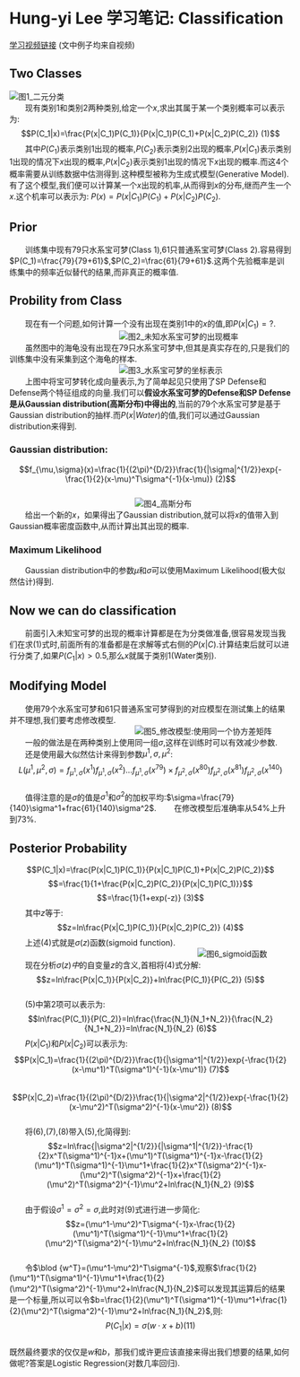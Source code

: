 # Hung-yi Lee 学习笔记: Classification
[学习视频链接](https://www.bilibili.com/video/av48285039/?p=9) (文中例子均来自视频)<br/>
## Two Classes
![图1_二元分类](1.png)<br/>
&emsp;&emsp;现有类别1和类别2两种类别,给定一个$x$,求出其属于某一个类别概率可以表示为:
$$P(C_1|x)=\frac{P(x|C_1)P(C_1)}{P(x|C_1)P(C_1)+P(x|C_2)P(C_2)}        (1)$$
&emsp;&emsp;其中$P(C_1)$表示类别1出现的概率,$P(C_2)$表示类别2出现的概率,$P(x|C_1)$表示类别1出现的情况下$x$出现的概率,$P(x|C_2)$表示类别1出现的情况下$x$出现的概率.而这4个概率需要从训练数据中估测得到.这种模型被称为生成式模型(Generative Model).有了这个模型,我们便可以计算某一个$x$出现的机率,从而得到$x$的分布,继而产生一个$x$.这个机率可以表示为: $P(x)=P(x|C_1)P(C_1)+P(x|C_2)P(C_2)$.
## Prior
&emsp;&emsp;训练集中现有79只水系宝可梦(Class 1),61只普通系宝可梦(Class 2).容易得到$P(C_1)=\frac{79}{79+61}$,$P(C_2)=\frac{61}{79+61}$.这两个先验概率是训练集中的频率近似替代的结果,而非真正的概率值.
## Probility from Class
&emsp;&emsp;现在有一个问题,如何计算一个没有出现在类别1中的$x$的值,即$P(x|C_1)=?$.<br/>
&emsp;&emsp;&emsp;&emsp;&emsp;&emsp;&emsp;&emsp;&emsp;&emsp;&emsp;&emsp;&emsp;&emsp;![图2_未知水系宝可梦的出现概率](2.png)<br/>
&emsp;&emsp;虽然图中的海龟没有出现在79只水系宝可梦中,但其是真实存在的,只是我们的训练集中没有采集到这个海龟的样本.<br/>
&emsp;&emsp;&emsp;&emsp;&emsp;&emsp;&emsp;&emsp;&emsp;&emsp;&emsp;&emsp;&emsp;&emsp;![图3_水系宝可梦的坐标表示](3.png)<br/>
&emsp;&emsp;上图中将宝可梦转化成向量表示,为了简单起见只使用了SP Defense和Defense两个特征组成的向量.我们可以**假设水系宝可梦的Defense和SP Defense是从Gaussian distribution(高斯分布)中得出的**,当前的79个水系宝可梦是基于Gaussian distribution的抽样.而$P(x|Water)$的值,我们可以通过Gaussian distribution来得到.<br/>
### Gaussian distribution:
$$f_{\mu,\sigma}(x)=\frac{1}{(2\pi)^{D/2}}\frac{1}{|\sigma|^{1/2}}exp{-\frac{1}{2}(x-\mu)^T\sigma^{-1}(x-\mu)}        (2)$$<br/>
&emsp;&emsp;&emsp;&emsp;&emsp;&emsp;&emsp;&emsp;&emsp;&emsp;&emsp;&emsp;&emsp;&emsp;&emsp;&emsp;![图4_高斯分布](4.png)<br/>
&emsp;&emsp;给出一个新的$x$，如果得出了Gaussian distribution,就可以将$x$的值带入到Gaussian概率密度函数中,从而计算出其出现的概率.
### Maximum Likelihood
&emsp;&emsp;Gaussian distribution中的参数$\mu$和$\sigma$可以使用Maximum Likelihood(极大似然估计)得到.<br/>
## Now we can do classification
&emsp;&emsp;前面引入未知宝可梦的出现的概率计算都是在为分类做准备,很容易发现当我们在求(1)式时,前面所有的准备都是在求解等式右侧的$P(x|C)$.计算结束后就可以进行分类了,如果$P(C_1|x)>0.5$,那么$x$就属于类别1(Water类别).<br/>
## Modifying Model
&emsp;&emsp;使用79个水系宝可梦和61只普通系宝可梦得到的对应模型在测试集上的结果并不理想,我们要考虑修改模型.<br/>
&emsp;&emsp;&emsp;&emsp;&emsp;&emsp;&emsp;&emsp;&emsp;&emsp;&emsp;&emsp;&emsp;&emsp;&emsp;&emsp;![图5_修改模型:使用同一个协方差矩阵](5.png)<br/>
&emsp;&emsp;一般的做法是在两种类别上使用同一组$\sigma$,这样在训练时可以有效减少参数.
&emsp;&emsp;还是使用最大似然估计来得到参数$\mu^1,\sigma,\mu^2$:
$$L(\mu^1,\mu^2,\sigma)=f_{\mu^1,\sigma}(x^1)f_{\mu^1,\sigma}(x^2)...f_{\mu^1,\sigma}(x^{79}) × f_{\mu^2,\sigma}(x^{80})f_{\mu^2,\sigma}(x^{81})f_{\mu^2,\sigma}(x^{140})$$<br/>
&emsp;&emsp;值得注意的是$\sigma$的值是$\sigma^1$和$\sigma^2$的加权平均:$\sigma=\frac{79}{140}\sigma^1+frac{61}{140}\sigma^2$.
&emsp;&emsp;在修改模型后准确率从54%上升到73%.
## Posterior Probability
$$P(C_1|x)=\frac{P(x|C_1)P(C_1)}{P(x|C_1)P(C_1)+P(x|C_2)P(C_2)}$$
$$=\frac{1}{1+\frac{P(x|C_2)P(C_2)}{P(x|C_1)P(C_1)}}$$
$$=\frac{1}{1+exp(-z)}      (3)$$
&emsp;&emsp;其中$z$等于:
$$z=ln\frac{P(x|C_1)P(C_1)}{P(x|C_2)P(C_2)}      (4)$$
&emsp;&emsp;上述(4)式就是$\sigma(z)$函数(sigmoid function).<br/>
&emsp;&emsp;&emsp;&emsp;&emsp;&emsp;&emsp;&emsp;&emsp;&emsp;&emsp;&emsp;&emsp;&emsp;&emsp;&emsp;&emsp;&emsp;&emsp;&emsp;&emsp;&emsp;&emsp;&emsp;![图6_sigmoid函数](6.png)<br/>
&emsp;&emsp;现在分析$\sigma(z)中$的自变量$z$的含义,首相将(4)式分解:
$$z=ln\frac{P(x|C_1)}{P(x|C_2)}+ln\frac{P(C_1)}{P(C_2)}       (5)$$<br/>
&emsp;&emsp;(5)中第2项可以表示为:
$$ln\frac{P(C_1)}{P(C_2)}=ln\frac{\frac{N_1}{N_1+N_2}}{\frac{N_2}{N_1+N_2}}=ln\frac{N_1}{N_2}      (6)$$
&emsp;&emsp;$P(x|C_1)$和$P(x|C_2)$可以表示为:
$$P(x|C_1)=\frac{1}{(2\pi)^{D/2}}\frac{1}{|\sigma^1|^{1/2}}exp{-\frac{1}{2}(x-\mu^1)^T(\sigma^1)^{-1}(x-\mu^1)}      (7)$$<br/>
$$P(x|C_2)=\frac{1}{(2\pi)^{D/2}}\frac{1}{|\sigma^2|^{1/2}}exp{-\frac{1}{2}(x-\mu^2)^T(\sigma^2)^{-1}(x-\mu^2)}      (8)$$<br/>
&emsp;&emsp;将(6),(7),(8)带入(5),化简得到:
$$z=ln\frac{|\sigma^2|^{1/2}}{|\sigma^1|^{1/2}}-\frac{1}{2}x^T(\sigma^1)^{-1}x+(\mu^1)^T(\sigma^1)^{-1}x-\frac{1}{2}(\mu^1)^T(\sigma^1)^{-1}\mu^1+\frac{1}{2}x^T(\sigma^2)^{-1}x-(\mu^2)^T(\sigma^2)^{-1}x+\frac{1}{2}(\mu^2)^T(\sigma^2)^{-1}\mu^2+ln\frac{N_1}{N_2}      (9)$$<br/>
&emsp;&emsp;由于假设$\sigma^1=\sigma^2=\sigma$,此时对(9)式进行进一步简化:
$$z=(\mu^1-\mu^2)^T\sigma^{-1}x-\frac{1}{2}(\mu^1)^T(\sigma^1)^{-1}\mu^1+\frac{1}{2}(\mu^2)^T(\sigma^2)^{-1}\mu^2+ln\frac{N_1}{N_2}      (10)$$<br/>
&emsp;&emsp;令$\blod {w^T}=(\mu^1-\mu^2)^T\sigma^{-1}$,观察$\frac{1}{2}(\mu^1)^T(\sigma^1)^{-1}\mu^1+\frac{1}{2}(\mu^2)^T(\sigma^2)^{-1}\mu^2+ln\frac{N_1}{N_2}$可以发现其运算后的结果是一个标量,所以可以令$b=\frac{1}{2}(\mu^1)^T(\sigma^1)^{-1}\mu^1+\frac{1}{2}(\mu^2)^T(\sigma^2)^{-1}\mu^2+ln\frac{N_1}{N_2}$,则:
$$P(C_1|x)=\sigma(w·x+b)      (11)$$<br/>
既然最终要求的仅仅是$w$和$b$，那我们或许更应该直接来得出我们想要的结果,如何做呢?答案是Logistic Regression(对数几率回归).